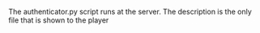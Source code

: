 The authenticator.py script runs at the server. The description is the only file that is shown to the player
